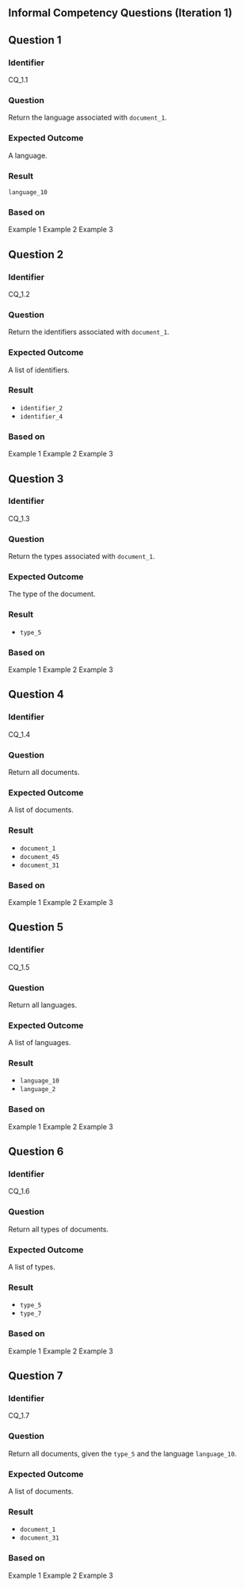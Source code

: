 ## Informal Competency Questions (Iteration 1)

## Question 1

### Identifier
CQ_1.1

### Question
Return the language associated with `document_1`.

### Expected Outcome
A language.

### Result
`language_10`

### Based on
Example 1
Example 2
Example 3

## Question 2

### Identifier
CQ_1.2

### Question
Return the identifiers associated with `document_1`.

### Expected Outcome
A list of identifiers.

### Result
* `identifier_2`
* `identifier_4`

### Based on
Example 1
Example 2
Example 3

## Question 3

### Identifier
CQ_1.3

### Question
Return the types associated with `document_1`.

### Expected Outcome
The type of the document.

### Result
* `type_5`

### Based on
Example 1
Example 2
Example 3

## Question 4

### Identifier
CQ_1.4

### Question
Return all documents.

### Expected Outcome
A list of documents.

### Result
* `document_1`
* `document_45`
* `document_31`

### Based on
Example 1
Example 2
Example 3

## Question 5

### Identifier
CQ_1.5

### Question
Return all languages.

### Expected Outcome
A list of languages.

### Result
* `language_10`
* `language_2`

### Based on
Example 1
Example 2
Example 3

## Question 6

### Identifier
CQ_1.6

### Question
Return all types of documents.

### Expected Outcome
A list of types.

### Result
* `type_5`
* `type_7`

### Based on
Example 1
Example 2
Example 3

## Question 7

### Identifier
CQ_1.7

### Question
Return all documents, given the `type_5` and the language `language_10`.

### Expected Outcome
A list of documents.

### Result
* `document_1`
* `document_31`

### Based on
Example 1
Example 2
Example 3
